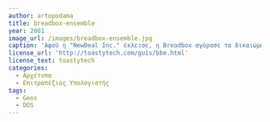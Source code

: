 ```yaml
---
author: artopodama
title: breadbox-ensemble
year: 2001
image_url: /images/breadbox-ensemble.jpg
caption: 'Αφού η "NewDeal Inc." έκλεισε, η Breadbox αγόρασε τα δικαιώματα του λογισμικού από την GeoWorks το 2001. Το νεότερο PC/GEOS τους, 4.x, είναι τώρα μια πλήρης σουίτα παραγωγικότητας και διαδικτύου, συμπεριλαμβανομένου του προγράμματος περιήγησης στο διαδίκτυο (με την ονομασία WebMagick) καθώς και του ηλεκτρονικού ταχυδρομείου. Άλλα βασικά προγράμματα, όπως επεξεργασία κειμένου, υπολογιστικά φύλλα, βάσεις δεδομένων επίπεδων αρχείων και εφαρμογές γραφικών, είναι ενσωματωμένα σε αυτό το πακέτο.Στις 14 Νοεμβρίου 2015, ο Frank S. Fischer, ο διευθύνων σύμβουλος και ιδιοκτήτης της Breadbox Ensemble LLC, πέθανε από καρδιακή προσβολή, λίγο καιρό μετά την ανακοίνωση των σχεδίων του να φέρει το GEOS στο Android.'
license_url: 'http://toastytech.com/guis/bbe.html'
license_text: toastytech
categories:
  - Αρχέτυπα
  - Επιτραπέζιος Υπολογιστής 
tags:
  - Geos
  - DOS
---
```


